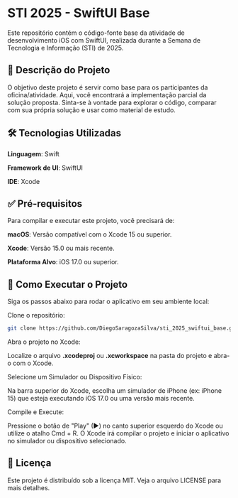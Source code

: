 # STI 2025 - SwiftUI Base
Este repositório contém o código-fonte base da atividade de desenvolvimento iOS com SwiftUI, realizada durante a Semana de Tecnologia e Informação (STI) de 2025.

## 📝 Descrição do Projeto
O objetivo deste projeto é servir como base para os participantes da oficina/atividade. Aqui, você encontrará a implementação parcial da solução proposta. Sinta-se à vontade para explorar o código, comparar com sua própria solução e usar como material de estudo.

## 🛠️ Tecnologias Utilizadas
**Linguagem**: Swift

**Framework de UI**: SwiftUI

**IDE**: Xcode

## ✅ Pré-requisitos
Para compilar e executar este projeto, você precisará de:

**macOS**: Versão compatível com o Xcode 15 ou superior.

**Xcode**: Versão 15.0 ou mais recente.

**Plataforma Alvo**: iOS 17.0 ou superior.

## 🚀 Como Executar o Projeto
Siga os passos abaixo para rodar o aplicativo em seu ambiente local:

Clone o repositório:

``` Bash
git clone https://github.com/DiegoSaragozaSilva/sti_2025_swiftui_base.git
```
Abra o projeto no Xcode:

Localize o arquivo **.xcodeproj** ou **.xcworkspace** na pasta do projeto e abra-o com o Xcode.

Selecione um Simulador ou Dispositivo Físico:

Na barra superior do Xcode, escolha um simulador de iPhone (ex: iPhone 15) que esteja executando iOS 17.0 ou uma versão mais recente.

Compile e Execute:

Pressione o botão de "Play" (▶) no canto superior esquerdo do Xcode ou utilize o atalho Cmd + R. O Xcode irá compilar o projeto e iniciar o aplicativo no simulador ou dispositivo selecionado.

## 📄 Licença
Este projeto é distribuído sob a licença MIT. Veja o arquivo LICENSE para mais detalhes.
